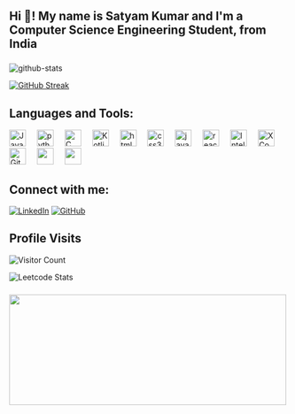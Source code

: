 <h2 align="left">Hi 👋! My name is Satyam Kumar and I'm a Computer Science Engineering Student, from India</h2>

###



![github-stats](https://stats.dooboo.io/api/github-stats-advanced?login=hurshvik)

[![GitHub Streak](https://streak-stats.demolab.com?user=SatyamKaGithub&theme=cobalt)](https://git.io/streak-stats)
###
<div align="left">
  <h2> Languages and Tools: </h2>
  <img src="https://cdn.jsdelivr.net/gh/devicons/devicon/icons/java/java-original.svg" height="30" alt="Java" />
  <img width="12" />
  <img src="https://cdn.jsdelivr.net/gh/devicons/devicon/icons/python/python-original.svg" height="30" alt="python logo"  />
  <img width="12" />
  <img src="https://cdn.jsdelivr.net/gh/devicons/devicon/icons/c/c-original.svg" height="30" alt="C" />
  <img width="12" />
  <img src="https://cdn.jsdelivr.net/gh/devicons/devicon/icons/kotlin/kotlin-original.svg" height="30" alt="Kotlin" />
  <img width="12" />
  <img src="https://cdn.jsdelivr.net/gh/devicons/devicon/icons/html5/html5-original.svg" height="30" alt="html5 logo"  />
  <img width="12" />
  <img src="https://cdn.jsdelivr.net/gh/devicons/devicon/icons/css3/css3-original.svg" height="30" alt="css3 logo"  />
  <img width="12" />
  <img src="https://cdn.jsdelivr.net/gh/devicons/devicon/icons/javascript/javascript-original.svg" height="30" alt="javascript"  />
  <img width="12" />
  <img src="https://cdn.jsdelivr.net/gh/devicons/devicon/icons/react/react-original.svg" height="30" alt="react logo"  />
  <img width="12" />
  <img src="https://resources.jetbrains.com/storage/products/company/brand/logos/IntelliJ_IDEA_icon.svg" height="30" alt="IntelliJ Idea" />
  <img width="12" />
  <img src="https://cdn.jsdelivr.net/gh/devicons/devicon/icons/xcode/xcode-original.svg" height="30" alt="XCode" />
  <img width="12" />
  <img src="https://cdn.jsdelivr.net/gh/devicons/devicon/icons/git/git-original.svg" height="30" alt="Git" />
  <img width="12" />
  <img src="https://cdn.jsdelivr.net/gh/devicons/devicon/icons/vscode/vscode-original.svg" height="30" />
  <img width="12" />
  <img src="https://cdn.jsdelivr.net/gh/devicons/devicon/icons/blender/blender-original.svg" height="30" />
</div>

###

<div align="left">
  <h2>Connect with me: </h2>

[![LinkedIn](https://img.shields.io/badge/LinkedIn-blue)](https://www.linkedin.com/in/satyam-kumar-505861253)
[![GitHub](https://img.shields.io/github/followers/SatyamKaGithub?label=Follow%20%40SatyamKaGithub&style=social)](https://github.com/SatyamKaGithub)
###
<h2>Profile Visits</h2>

![Visitor Count](https://profile-counter.glitch.me/SatyamKaGithub/count.svg)

</div>

![Leetcode Stats](https://leetcard.jacoblin.cool/SatyamKaLeetCode)

###

<img height="200" width="500" src="https://media.giphy.com/media/7NoNw4pMNTvgc/giphy.gif"  />
